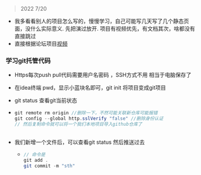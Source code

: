 > 2022  7/20

- 我多看看别人的项目怎么写的，慢慢学习，自己可能写几天写了几个静态页面，没什么实际意义. 先把演过放开. 项目有视频优先，有文档其次，啥都没有直接跳过
- 直接根据论坛项目[视频](https://www.bilibili.com/video/BV1r4411r7au?vd_source=afdbe5eeb7dd29283083f0417f15b5d0)

### 学习git托管代码

- Https每次push pull代码需要用户名密码 ，SSH方式不用 相当于电脑保存了

- 在idea终端 pwd，显示小蓝块名即可，git init 将项目变成git项目

- git status 查看git当前状态

- ```java
  git remote rm origin //删除一下，不然可能关联新仓库可能报错
  git config --global http.sslVerify "false" //删除身份认证
  // 然后复制命令就可以将一个我们本地项目导入github仓库了
      
  ```

- 我们新增一个文件后，可以查看git status 然后推送过去
  - ```java
    // 命令是
    git add . 
    git commit -m "sth"
    ```

